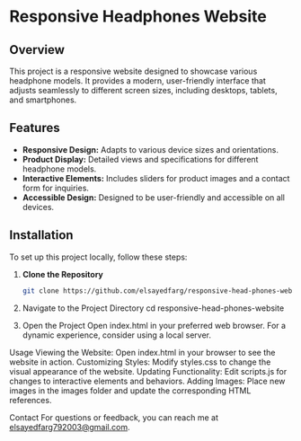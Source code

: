 # Responsive Headphones Website

## Overview

This project is a responsive website designed to showcase various headphone models. It provides a modern, user-friendly interface that adjusts seamlessly to different screen sizes, including desktops, tablets, and smartphones.

## Features

- **Responsive Design:** Adapts to various device sizes and orientations.
- **Product Display:** Detailed views and specifications for different headphone models.
- **Interactive Elements:** Includes sliders for product images and a contact form for inquiries.
- **Accessible Design:** Designed to be user-friendly and accessible on all devices.

## Installation

To set up this project locally, follow these steps:

1. **Clone the Repository**

   ```bash
   git clone https://github.com/elsayedfarg/responsive-head-phones-website.git

2. Navigate to the Project Directory
   cd responsive-head-phones-website

3. Open the Project
   Open index.html in your preferred web browser. For a dynamic experience, consider using a local server.

Usage
Viewing the Website: Open index.html in your browser to see the website in action.
Customizing Styles: Modify styles.css to change the visual appearance of the website.
Updating Functionality: Edit scripts.js for changes to interactive elements and behaviors.
Adding Images: Place new images in the images folder and update the corresponding HTML references.

Contact
For questions or feedback, you can reach me at elsayedfarg792003@gmail.com.


